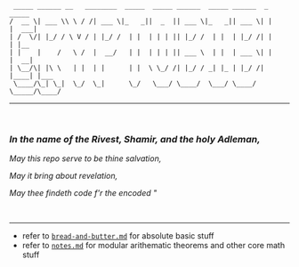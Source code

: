      _____ ______ __   ________  _____  _____ ______  _____ ______  _      _____ 
    /  __ \| ___ \\ \ / /| ___ \|_   _||  _  || ___ \|_   _|| ___ \| |    |  ___|
    | /  \/| |_/ / \ V / | |_/ /  | |  | | | || |_/ /  | |  | |_/ /| |    | |__  
    | |    |    /   \ /  |  __/   | |  | | | || ___ \  | |  | ___ \| |    |  __| 
    | \__/\| |\ \   | |  | |      | |  \ \_/ /| |_/ / _| |_ | |_/ /| |____| |___ 
     \____/\_| \_|  \_/  \_|      \_/   \___/ \____/  \___/ \____/ \_____/\____/ 
                                                                                                                                                                                                                                                                                                             
                                                                                                                                                                                                                                                                              

***
<br>

### ***In the name of the Rivest, Shamir, and the holy Adleman,***

_May this repo serve to be thine salvation,_

_May it bring about revelation,_

_May thee findeth code f'r the encoded  "_

<br>

***

- refer to <a href="https://github.com/IC3lemon/cryptobible/blob/main/bread-and-butter.md">`bread-and-butter.md`</a> for absolute basic stuff
- refer to <a href="https://github.com/IC3lemon/cryptobible/blob/main/notes.md">`notes.md`</a> for modular arithematic theorems and other core math stuff
